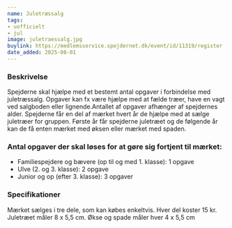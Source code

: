 ```yaml
---
name: Juletræssalg
tags:
- uofficielt
- jul
image: juletraessalg.jpg
buylink: https://medlemsservice.spejdernet.dk/event/id/11319/register
date_added: 2025-08-01
---
```

### Beskrivelse
Spejderne skal hjælpe med et bestemt antal opgaver i forbindelse med juletræssalg. Opgaver kan fx være hjælpe med at fælde træer, have en vagt ved salgboden eller lignende.Antallet af opgaver afhænger af spejdernes alder. Spejderne får en del af mærket hvert år de hjælpe med at sælge juletræer for gruppen. Første år får spejderne juletræet og de følgende år kan de få enten mærket med øksen eller mærket med spaden.

### Antal opgaver der skal løses for at gøre sig fortjent til mærket:
- Familiespejdere og bævere (op til og med 1. klasse): 1 opgave
- Ulve (2. og 3. klasse): 2 opgave
- Junior og op (efter 3. klasse): 3 opgaver

### Specifikationer
Mærket sælges i tre dele, som kan købes enkeltvis. Hver del koster 15 kr.
Juletræet måler 8 x 5,5 cm. Økse og spade måler hver 4 x 5,5 cm
